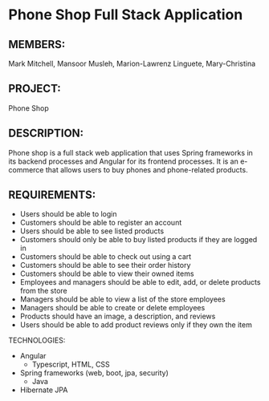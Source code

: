 # Phone Shop Full Stack Application

## MEMBERS: 

Mark Mitchell, Mansoor Musleh, Marion-Lawrenz Linguete, Mary-Christina

## PROJECT:
Phone Shop

## DESCRIPTION:
Phone shop is a full stack web application that uses Spring frameworks in its backend processes
and Angular for its frontend processes. It is an e-commerce that allows users to buy phones and
phone-related products.

## REQUIREMENTS:
- Users should be able to login
- Customers should be able to register an account
- Users should be able to see listed products
- Customers should only be able to buy listed products if they are logged in
- Customers should be able to check out using a cart
- Customers should be able to see their order history
- Customers should be able to view their owned items
- Employees and managers should be able to edit, add, or delete products from the store
- Managers should be able to view a list of the store employees
- Managers should be able to create or delete employees
- Products should have an image, a description, and reviews
- Users should be able to add product reviews only if they own the item

TECHNOLOGIES:
- Angular
   - Typescript, HTML, CSS
- Spring frameworks (web, boot, jpa, security)
   - Java
- Hibernate JPA

